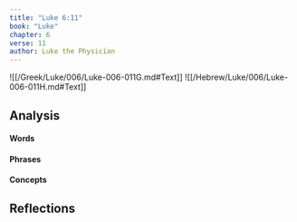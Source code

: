 ```yaml
---
title: "Luke 6:11"
book: "Luke"
chapter: 6
verse: 11
author: Luke the Physician
---
```

![[/Greek/Luke/006/Luke-006-011G.md#Text]]
![[/Hebrew/Luke/006/Luke-006-011H.md#Text]]

## Analysis

#### Words

#### Phrases

#### Concepts

## Reflections
